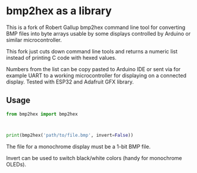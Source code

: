 # bmp2hex as a library

This is a fork of Robert Gallup bmp2hex command line tool for
converting BMP files into  byte arrays usable by some displays controlled by Arduino
or similar microcontroller.

This fork just cuts down command line tools and returns a numeric list instead of
printing C code with hexed values.

Numbers from the list can be copy pasted to Arduino IDE or sent via for example UART
to a working microcontroller for displaying on a connected display.
Tested with ESP32 and Adafruit GFX library.


Usage
-----

```python
from bmp2hex import bmp2hex



print(bmp2hex('path/to/file.bmp', invert=False))
```

The file for a monochrome display must be a 1-bit BMP file.

Invert can be used to switch black/white colors (handy for monochrome OLEDs).

